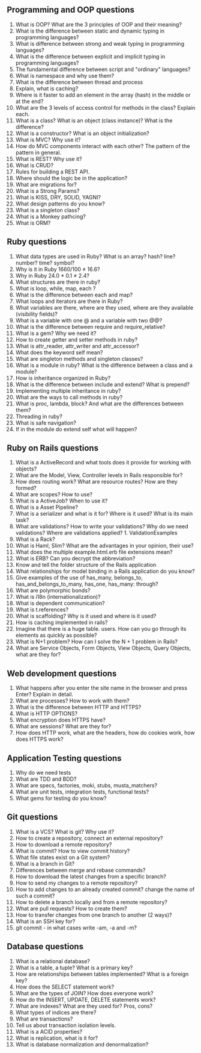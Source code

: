 ## Programming and OOP questions

1. What is OOP? What are the 3 principles of OOP and their meaning?
1. What is the difference between static and dynamic typing in programming languages?
1. What is difference between strong and weak typing in programming languages?
1. What is the difference between explicit and implicit typing in programming languages?
1. The fundamental difference between script and "ordinary" languages?
1. What is namespace and why use them?
1. What is the difference between thread and process
1. Explain, what is caching?
1. Where is it faster to add an element in the array (hash) in the middle or at the end?
1. What are the 3 levels of access control for methods in the class? Explain each.
1. What is a class? What is an object (class instance)? What is the difference?
1. What is a constructor? What is an object initialization?
1. What is MVC? Why use it?
1. How do MVC components interact with each other? The pattern of the pattern in general.
1. What is REST? Why use it?
1. What is CRUD?
1. Rules for building a REST API.
1. Where should the logic be in the application?
1. What are migrations for?
1. What is a Strong Params?
1. What is KISS, DRY, SOLID, YAGNI?
1. What design patterns do you know?
1. What is a singleton class?
1. What is a Monkey pathcing?
1. What is ORM?

## Ruby questions
1. What data types are used in Ruby? What is an array? hash? line? number? time? symbol?
1. Why is it in Ruby 1660/100 ≠ 16.6?
1. Why in Ruby 24.0 * 0.1 ≠ 2.4?
1. What structures are there in ruby?
1. What is loop, while, map, each ?
1. What is the difference between each and map?
1. What loops and iterators are there in Ruby?
1. What variables are there, where are they used, where are they available (visibility fields)?
1. What is a variable with one @ and a variable with two @@?
1. What is the difference between require and require_relative?
1. What is a gem? Why we need it?
1. How to create getter and setter methods in ruby?
1. What is attr_reader, attr_writer and attr_accessor?
1. What does the keyword self mean?
1. What are singleton methods and singleton classes?
1. What is a module in ruby? What is the difference between a class and a module?
1. How is inheritance organized in Ruby?
1. What is the difference between include and extend? What is prepend?
1. Implementing multiple inheritance in ruby?
1. What are the ways to call methods in ruby?
1. What is proc, lambda, block? And what are the differences between them?
1. Threading in ruby?
1. What is safe navigation?
1. If in the module do extend self what will happen?

## Ruby on Rails questions
1. What is a ActiveRecord and what tools does it provide for working with objects?
1. What are the Model, View, Controller levels in Rails responsible for?
1. How does routing work? What are resource routes? How are they formed?
1. What are scopes? How to use?
1. What is a ActiveJob? When to use it?
1. What is a Asset Pipeline?
1. What is a serializer and what is it for? Where is it used? What is its main task?
1. What are validations? How to write your validations? Why do we need validations? Where are validations applied? 1. ValidationExamples
1. What is a Rack?
1. What is Haml, Slim? What are the advantages in your opinion, their use?
1. What does the multiple example.html.erb file extensions mean?
1. What is ERB? Can you decrypt the abbreviation?
1. Know and tell the folder structure of the Rails application
1. What relationships for model binding in a Rails application do you know?
1. Give examples of the use of has_many, belongs_to, has_and_belongs_to_many, has_one, has_many: through?
1. What are polymorphic bonds?
1. What is i18n (internationalization)?
1. What is dependent communication?
1. What is t.references?
1. What is scaffolding? Why is it used and where is it used?
1. How is caching implemented in rails?
1. Imagine that there is a huge table. users. How can you go through its elements as quickly as possible?
1. What is N+1 problem? How can I solve the N + 1 problem in Rails?
1. What are Service Objects, Form Objects, View Objects, Query Objects, what are they for?

## Web development questions
1. What happens after you enter the site name in the browser and press Enter? Explain in detail.
1. What are processes? How to work with them?
1. What is the difference between HTTP and HTTPS?
1. What is HTTP OPTIONS?
1. What encryption does HTTPS have?
1. What are sessions? What are they for?
1. How does HTTP work, what are the headers, how do cookies work, how does HTTPS work?

## Application Testing questions
1. Why do we need tests
1. What are TDD and BDD?
1. What are specs, factories, moki, stubs, musta_matchers?
1. What are unit tests, integration tests, functional tests?
1. What gems for testing do you know?

## Git questions
1. What is a VCS? What is git? Why use it?
1. How to create a repository, connect an external repository?
1. How to download a remote repository?
1. What is commit? How to view commit history?
1. What file states exist on a Git system?
1. What is a branch in Git?
1. Differences between merge and rebase commands?
1. How to download the latest changes from a specific branch?
1. How to send my changes to a remote repository?
1. How to add changes to an already created commit? change the name of such a commit?
1. How to delete a branch locally and from a remote repository?
1. What are pull requests? How to create them?
1. How to transfer changes from one branch to another (2 ways)?
1. What is an SSH key for?
1. git commit - in what cases write -am, -a and -m?

## Database questions
1. What is a relational database?
1. What is a table, a tuple? What is a primary key?
1. How are relationships between tables implemented? What is a foreign key?
1. How does the SELECT statement work?
1. What are the types of JOIN? How does everyone work?
1. How do the INSERT, UPDATE, DELETE statements work?
1. What are indexes? What are they used for? Pros, cons?
1. What types of indices are there?
1. What are transactions?
1. Tell us about transaction isolation levels.
1. What is a ACID properties?
1. What is replication, what is it for?
1. What is database normalization and denormalization?

